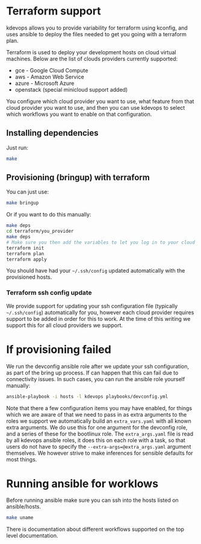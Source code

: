 # Terraform support

kdevops allows you to provide variability for terraform using kconfig,
and uses ansible to deploy the files needed to get you going with
a terraform plan.

Terraform is used to deploy your development hosts on cloud virtual machines.
Below are the list of clouds providers currently supported:

  * gce - Google Cloud Compute
  * aws - Amazon Web Service
  * azure - Microsoft Azure
  * openstack (special minicloud support added)

You configure which cloud provider you want to use, what feature from that
cloud provider you want to use, and then you can use kdevops to select which
workflows you want to enable on that configuration.

## Installing dependencies

Just run:

```bash
make
```

## Provisioning (bringup) with terraform

You can just use:

```bash
make bringup
```

Or if you want to do this manually:

```bash
make deps
cd terraform/you_provider
make deps
# Make sure you then add the variables to let you log in to your cloud provider
terraform init
terraform plan
terraform apply
```

You should have had your `~/.ssh/config` updated automatically with the
provisioned hosts.

### Terraform ssh config update

We provide support for updating your ssh configuration file (typically
`~/.ssh/config`) automatically for you, however each cloud provider requires
support to be added in order for this to work. At the time of this writing
we support this for all cloud providers we support.

# If provisioning failed

We run the devconfig ansible role after we update your ssh configuration,
as part of the bring up process. If can happen that this can fail due to
connectivity issues. In such cases, you can run the ansible role yourself
manually:

```bash
ansible-playbook -i hosts -l kdevops playbooks/devconfig.yml
```

Note that there a few configuration items you may have enabled, for things
which we are aware of that we need to pass in as extra arguments to
the roles we support we automatically build an `extra_vars.yaml` with all
known extra arguments. We do use this for one argument for the devconfig
role, and a series of these for the bootlinux role. The `extra_args.yaml`
file is read by all kdevops ansible roles, it does this on each role with
a task, so that users do not have to specify the
`--extra-args=@extra_args.yaml` argument themselves. We however strive to
make inferences for sensible defaults for most things.

# Running ansible for worklows

Before running ansible make sure you can ssh into the hosts listed on
ansible/hosts.

```bash
make uname
```

There is documentation about different workflows supported on the top level
documentation.
